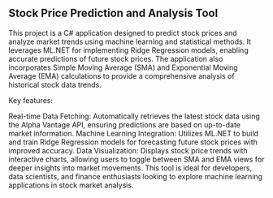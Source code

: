 ## Stock Price Prediction and Analysis Tool

This project is a C# application designed to predict stock prices and analyze market trends using machine learning and statistical methods. It leverages ML.NET for implementing Ridge Regression models, enabling accurate predictions of future stock prices. The application also incorporates Simple Moving Average (SMA) and Exponential Moving Average (EMA) calculations to provide a comprehensive analysis of historical stock data trends.

Key features:

Real-time Data Fetching: Automatically retrieves the latest stock data using the Alpha Vantage API, ensuring predictions are based on up-to-date market information.
Machine Learning Integration: Utilizes ML.NET to build and train Ridge Regression models for forecasting future stock prices with improved accuracy.
Data Visualization: Displays stock price trends with interactive charts, allowing users to toggle between SMA and EMA views for deeper insights into market movements.
This tool is ideal for developers, data scientists, and finance enthusiasts looking to explore machine learning applications in stock market analysis.
